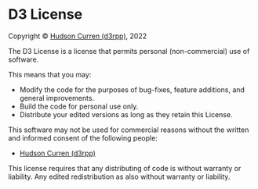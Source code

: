 # D3 License

<!-- Replace with your name and a public facing email -->
Copyright &copy; [Hudson Curren (d3rpp)](mailto:info@d3rpp.dev), 2022

The D3 License is a license that permits personal (non-commercial) use of software.

This means that you may:

-   Modify the code for the purposes of bug-fixes, feature additions, and general improvements.
-   Build the code for personal use only.
-   Distribute your edited versions as long as they retain this License.

This software may not be used for commercial reasons without the written and informed consent of the following people:

<!-- Replace with a list of the repository owners -->
-   [Hudson Curren (d3rpp)](mailto:info@d3rpp.dev)

This license requires that any distributing of code is without warranty or liability.
Any edited redistribution as also without warranty or liability.

<!-- If you have any suggestions/improvements for the license lmk, I'm making this license public-->
